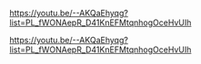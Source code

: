 https://youtu.be/--AKQaEhyqg?list=PL_fWONAepR_D41KnEFMtqnhogOceHvUIh

https://youtu.be/--AKQaEhyqg?list=PL_fWONAepR_D41KnEFMtqnhogOceHvUIh
